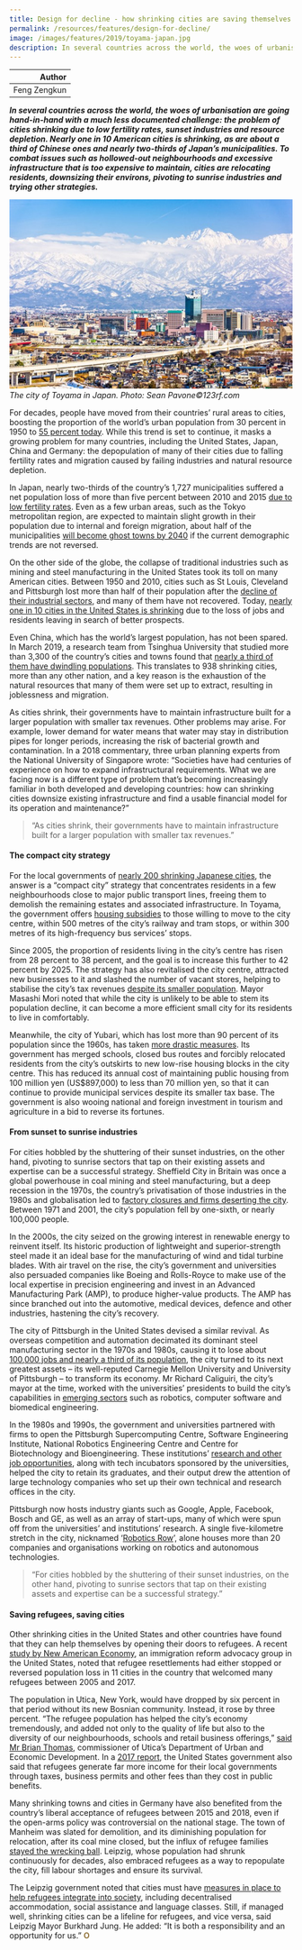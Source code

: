```yaml
---
title: Design for decline - how shrinking cities are saving themselves
permalink: /resources/features/design-for-decline/
image: /images/features/2019/toyama-japan.jpg
description: In several countries across the world, the woes of urbanisation are going hand-in-hand with a much less documented challenge - the problem of cities shrinking due to low fertility rates, sunset industries and resource depletion. Nearly one in 10 American cities is shrinking, as are about a third of Chinese ones and nearly two-thirds of Japan’s municipalities. To combat issues such as hollowed-out neighbourhoods and excessive infrastructure that is too expensive to maintain, cities are relocating residents, downsizing their environs, pivoting to sunrise industries and trying other strategies. 
---
```


| Author |
|---:|
| Feng Zengkun |

***In several countries across the world, the woes of urbanisation are going hand-in-hand with a much less documented challenge: the problem of cities shrinking due to low fertility rates, sunset industries and resource depletion. Nearly one in 10 American cities is shrinking, as are about a third of Chinese ones and nearly two-thirds of Japan’s municipalities. To combat issues such as hollowed-out neighbourhoods and excessive infrastructure that is too expensive to maintain, cities are relocating residents, downsizing their environs, pivoting to sunrise industries and trying other strategies.***

![The city of Toyama in Japan](/images/features/2019/toyama-japan.jpg/)*The city of Toyama in Japan. Photo: Sean Pavone©123rf.com*

For decades, people have moved from their countries’ rural areas to cities, boosting the proportion of the world’s urban population from 30 percent in 1950 to [55 percent today](https://population.un.org/wup/Publications/Files/WUP2018-KeyFacts.pdf). While this trend is set to continue, it masks a growing problem for many countries, including the United States, Japan, China and Germany: the depopulation of many of their cities due to falling fertility rates and migration caused by failing industries and natural resource depletion. 

In Japan, nearly two-thirds of the country’s 1,727 municipalities suffered a net population loss of more than five percent between 2010 and 2015 [due to low fertility rates](https://www.metropolitiques.eu/Mitigating-urban-decline-through-the-compact-city-Reflections-on-15-years-of.html). Even as a few urban areas, such as the Tokyo metropolitan region, are expected to maintain slight growth in their population due to internal and foreign migration, about half of the municipalities [will become ghost towns by 2040](https://www.straitstimes.com/asia/east-asia/greyest-city-in-japan-fights-depopulation-bankruptcy) if the current demographic trends are not reversed. 

On the other side of the globe, the collapse of traditional industries such as mining and steel manufacturing in the United States took its toll on many American cities. Between 1950 and 2010, cities such as St Louis, Cleveland and Pittsburgh lost more than half of their population after the [decline of their industrial sectors](https://theconversation.com/managing-shrinking-cities-in-an-expanding-world-91448), and many of them have not recovered. Today, [nearly one in 10 cities in the United States is shrinking](https://www.economist.com/leaders/2015/05/30/how-to-shrink-a-city) due to the loss of jobs and residents leaving in search of better prospects. 

Even China, which has the world’s largest population, has not been spared. In March 2019, a research team from Tsinghua University that studied more than 3,300 of the country’s cities and towns found that [nearly a third of them have dwindling populations](https://www.scmp.com/economy/china-economy/article/3002219/almost-one-third-chinese-cities-are-shrinking-city-planners). This translates to 938 shrinking cities, more than any other nation, and a key reason is the exhaustion of the natural resources that many of them were set up to extract, resulting in joblessness and migration. 

As cities shrink, their governments have to maintain infrastructure built for a larger population with smaller tax revenues. Other problems may arise. For example, lower demand for water means that water may stay in distribution pipes for longer periods, increasing the risk of bacterial growth and contamination. In a 2018 commentary, three urban planning experts from the National University of Singapore wrote: “Societies have had centuries of experience on how to expand infrastructural requirements. What we are facing now is a different type of problem that’s becoming increasingly familiar in both developed and developing countries: how can shrinking cities downsize existing infrastructure and find a usable financial model for its operation and maintenance?” 

> “As cities shrink, their governments have to maintain infrastructure built for a larger population with smaller tax revenues.”

#### **The compact city strategy**

For the local governments of [nearly 200 shrinking Japanese cities](https://apolitical.co/solution_article/japan-wants-to-help-the-elderly-by-making-cities-more-dense/), the answer is a “compact city” strategy that concentrates residents in a few neighbourhoods close to major public transport lines, freeing them to demolish the remaining estates and associated infrastructure. In Toyama, the government offers [housing subsidies](http://www.clair.or.jp/e/2016-4-1Toyama%20City.pdf) to those willing to move to the city centre, within 500 metres of the city’s railway and tram stops, or within 300 metres of its high-frequency bus services’ stops. 

Since 2005, the proportion of residents living in the city’s centre has risen from 28 percent to 38 percent, and the goal is to increase this further to 42 percent by 2025. The strategy has also revitalised the city centre, attracted new businesses to it and slashed the number of vacant stores, helping to stabilise the city’s tax revenues [despite its smaller population](https://www.economist.com/asia/2018/01/11/a-small-japanese-city-shrinks-with-dignity). Mayor Masashi Mori noted that while the city is unlikely to be able to stem its population decline, it can become a more efficient small city for its residents to live in comfortably. 

Meanwhile, the city of Yubari, which has lost more than 90 percent of its population since the 1960s, has taken [more drastic measures](https://www.japantimes.co.jp/news/2016/09/26/business/deserted-yubari-tries-creating-new-population-nucleus-test-case-japan/#.XNN3U6ZS8b0). Its government has merged schools, closed bus routes and forcibly relocated residents from the city’s outskirts to new low-rise housing blocks in the city centre. This has reduced its annual cost of maintaining public housing from 100 million yen (US$897,000) to less than 70 million yen, so that it can continue to provide municipal services despite its smaller tax base. The government is also wooing national and foreign investment in tourism and agriculture in a bid to reverse its fortunes. 

#### **From sunset to sunrise industries**

For cities hobbled by the shuttering of their sunset industries, on the other hand, pivoting to sunrise sectors that tap on their existing assets and expertise can be a successful strategy. Sheffield City in Britain was once a global powerhouse in coal mining and steel manufacturing, but a deep recession in the 1970s, the country’s privatisation of those industries in the 1980s and globalisation led to [factory closures and firms deserting the city](http://sticerd.lse.ac.uk/dps/case/cr/casereport103.pdf). Between 1971 and 2001, the city’s population fell by one-sixth, or nearly 100,000 people. 

In the 2000s, the city seized on the growing interest in renewable energy to reinvent itself. Its historic production of lightweight and superior-strength steel made it an ideal base for the manufacturing of wind and tidal turbine blades. With air travel on the rise, the city’s government and universities also persuaded companies like Boeing and Rolls-Royce to make use of the local expertise in precision engineering and invest in an Advanced Manufacturing Park (AMP), to produce higher-value products. The AMP has since branched out into the automotive, medical devices, defence and other industries, hastening the city’s recovery. 

The city of Pittsburgh in the United States devised a similar revival. As overseas competition and automation decimated its dominant steel manufacturing sector in the 1970s and 1980s, causing it to lose about [100,000 jobs and nearly a third of its population](https://nextcity.org/daily/entry/how-the-once-struggling-pittsburgh-is-reinventing-itself-as-innovation-hub), the city turned to its next greatest assets – its well-reputed Carnegie Mellon University and University of Pittsburgh – to transform its economy. Mr Richard Caliguiri, the city’s mayor at the time, worked with the universities’ presidents to build the city’s capabilities in [emerging sectors](http://www.briem.com/files/strategy21.pdf) such as robotics, computer software and biomedical engineering. 

In the 1980s and 1990s, the government and universities partnered with firms to open the Pittsburgh Supercomputing Centre, Software Engineering Institute, National Robotics Engineering Centre and Centre for Biotechnology and Bioengineering. These institutions’ [research and other job opportunities](https://www.pewtrusts.org/en/research-and-analysis/blogs/stateline/2018/12/12/the-mystery-of-pittsburgh-how-some-shrinking-cities-are-thriving-in-the-new-economy), along with tech incubators sponsored by the universities, helped the city to retain its graduates, and their output drew the attention of large technology companies who set up their own technical and research offices in the city. 

Pittsburgh now hosts industry giants such as Google, Apple, Facebook, Bosch and GE, as well as an array of start-ups, many of which were spun off from the universities’ and institutions’ research. A single five-kilometre stretch in the city, nicknamed ‘[Robotics Row](https://archive.triblive.com/local/pittsburgh-allegheny/tech-firms-keep-expanding-robotics-row-pittsburghs-mini-silicon-valley/)’, alone houses more than 20 companies and organisations working on robotics and autonomous technologies. 

> “For cities hobbled by the shuttering of their sunset industries, on the other hand, pivoting to sunrise sectors that tap on their existing assets and expertise can be a successful strategy.”

#### **Saving refugees, saving cities**

Other shrinking cities in the United States and other countries have found that they can help themselves by opening their doors to refugees. A recent [study by New American Economy](https://www.citylab.com/equity/2019/01/refugee-admissions-resettlement-trump-immigration/580318/), an immigration reform advocacy group in the United States, noted that refugee resettlements had either stopped or reversed population loss in 11 cities in the country that welcomed many refugees between 2005 and 2017. 

The population in Utica, New York, would have dropped by six percent in that period without its new Bosnian community. Instead, it rose by three percent. “The refugee population has helped the city’s economy tremendously, and added not only to the quality of life but also to the diversity of our neighbourhoods, schools and retail business offerings,” [said Mr Brian Thomas](https://www.cnbc.com/2018/07/02/how-refugees-continue-boosting-new-yorks-rust-belt-economy.html), commissioner of Utica’s Department of Urban and Economic Development. In a [2017 report](https://www.nytimes.com/2017/09/18/us/politics/refugees-revenue-cost-report-trump.html), the United States government also said that refugees generate far more income for their local governments through taxes, business permits and other fees than they cost in public benefits. 

Many shrinking towns and cities in Germany have also benefited from the country’s liberal acceptance of refugees between 2015 and 2018, even if the open-arms policy was controversial on the national stage. The town of Manheim was slated for demolition, and its diminishing population for relocation, after its coal mine closed, but the influx of refugee families [stayed the wrecking ball](https://www.theglobeandmail.com/opinion/why-german-mayors-are-leading-the-migrant-welcome-wagon/article26482154/). Leipzig, whose population had shrunk continuously for decades, also embraced refugees as a way to repopulate the city, fill labour shortages and ensure its survival. 

The Leipzig government noted that cities must have [measures in place to help refugees integrate into society](https://www.resettlement.eu/page/cities-welcome-refugees-leipzig), including decentralised accommodation, social assistance and language classes. Still, if managed well, shrinking cities can be a lifeline for refugees, and vice versa, said Leipzig Mayor Burkhard Jung. He added: “It is both a responsibility and an opportunity for us.”  **<font color="#967942">O</font>**
